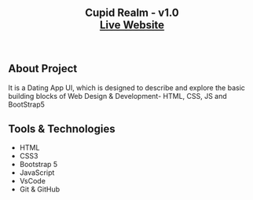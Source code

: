 <h2 align="center">
  Cupid Realm - v1.0<br/>
  <a href='https://saikumarpagilla.github.io/Cupid-Realm/'> Live Website</a>
  
</h2>
<br/>

## About Project

It is a Dating App UI, which is designed to describe and explore the basic building blocks of Web Design & Development- HTML, CSS, JS and BootStrap5
<br/>


## Tools & Technologies

- HTML
- CSS3
- Bootstrap 5
- JavaScript
- VsCode
- Git & GitHub
